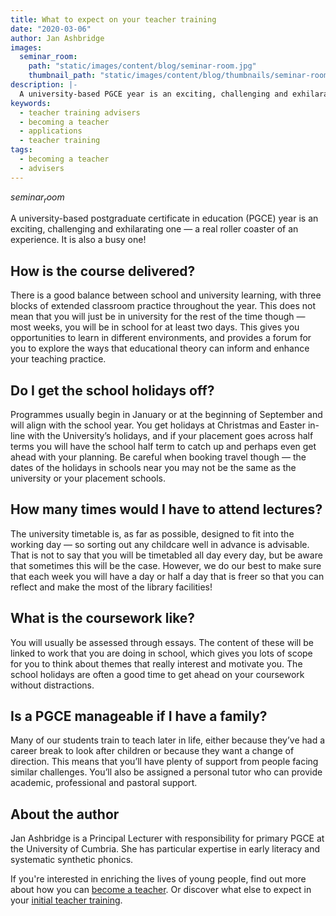 ```yaml
---
title: What to expect on your teacher training
date: "2020-03-06"
author: Jan Ashbridge
images:
  seminar_room:
    path: "static/images/content/blog/seminar-room.jpg"
    thumbnail_path: "static/images/content/blog/thumbnails/seminar-room.jpg"
description: |-
  A university-based PGCE year is an exciting, challenging and exhilarating one — a real roller coaster of an experience. Find out more about what you can expect on your teacher training course.
keywords:
  - teacher training advisers
  - becoming a teacher
  - applications
  - teacher training
tags:
  - becoming a teacher
  - advisers
---
```


$seminar_room$

A university-based postgraduate certificate in education (PGCE) year is an exciting, challenging and exhilarating one — a real roller coaster of an experience. It is also a busy one!

## How is the course delivered?

There is a good balance between school and university learning, with three blocks of extended classroom practice throughout the year. This does not mean that you will just be in university for the rest of the time though — most weeks, you will be in school for at least two days. This gives you opportunities to learn in different environments, and provides a forum for you to explore the ways that educational theory can inform and enhance your teaching practice.

## Do I get the school holidays off?

Programmes usually begin in January or at the beginning of September and will align with the school year. You get holidays at Christmas and Easter in-line with the University’s holidays, and if your placement goes across half terms you will have the school half term to catch up and perhaps even get ahead with your planning. Be careful when booking travel though — the dates of the holidays in schools near you may not be the same as the university or your placement schools.

## How many times would I have to attend lectures?

The university timetable is, as far as possible, designed to fit into the working day — so sorting out any childcare well in advance is advisable. That is not to say that you will be timetabled all day every day, but be aware that sometimes this will be the case. However, we do our best to make sure that each week you will have a day or half a day that is freer so that you can reflect and make the most of the library facilities!

## What is the coursework like?

You will usually be assessed through essays. The content of these will be linked to work that you are doing in school, which gives you lots of scope for you to think about themes that really interest and motivate you. The school holidays are often a good time to get ahead on your coursework without distractions.

## Is a PGCE manageable if I have a family?

Many of our students train to teach later in life, either because they’ve had a career break to look after children or because they want a change of direction. This means that you’ll have plenty of support from people facing similar challenges. You’ll also be assigned a personal tutor who can provide academic, professional and pastoral support.

## About the author

Jan Ashbridge is a Principal Lecturer with responsibility for primary PGCE at the University of Cumbria. She has particular expertise in early literacy and systematic synthetic phonics.

If you're interested in enriching the lives of young people, find out more about how you can [become a teacher](/steps-to-become-a-teacher). Or discover what else to expect in your [initial teacher training](/train-to-be-a-teacher/initial-teacher-training).
